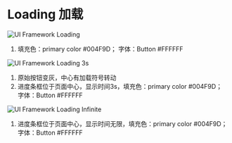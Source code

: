 # Loading 加载

![UI Framework Loading](../../imgs/ns_ui_framework/feedback/Loading.png)

1. 填充色：primary color #004F9D； 字体：Button #FFFFFF

![UI Framework Loading 3s](../../imgs/ns_ui_framework/feedback/Loading-3s.png)

1. 原始按钮变灰，中心有加载符号转动
2. 进度条框位于页面中心，显示时间3s，填充色：primary color #004F9D； 字体：Button #FFFFFF

![UI Framework Loading Infinite](../../imgs/ns_ui_framework/feedback/Loading-Infinite.png)

1. 进度条框位于页面中心，显示时间无限，填充色：primary color #004F9D； 字体：Button #FFFFFF